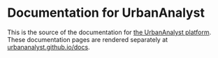 # Documentation for UrbanAnalyst

This is the source of the documentation for [the UrbanAnalyst
platform](https://urbananalyst.city). These documentation pages are rendered
separately at
[urbananalyst.github.io/docs](https://urbananalyst.github.io/docs).
